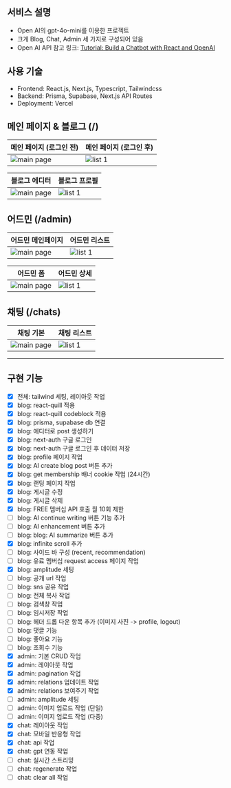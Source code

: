 ## 서비스 설명

- Open AI의 gpt-4o-mini를 이용한 프로젝트
- 크게 Blog, Chat, Admin 세 가지로 구성되어 있음
- Open AI API 참고 링크: [Tutorial: Build a Chatbot with React and OpenAI](https://blog.bitsrc.io/tutorial-build-a-chatbot-with-react-and-openai-2c183c50991e)

## 사용 기술

- Frontend: React.js, Next.js, Typescript, Tailwindcss
- Backend: Prisma, Supabase, Next.js API Routes
- Deployment: Vercel

## 메인 페이지 & 블로그 (/)

<table>
  <thead>
    <tr>
      <th style="text-align: center">메인 페이지 (로그인 전)</th>
      <th style="text-align: center">메인 페이지 (로그인 후)</th>
    </tr>
  </thead>
  <tbody>
    <tr>
      <td><img src="https://user-images.githubusercontent.com/38210233/233589589-42526cdd-bd6b-4642-90f9-f40b1aa10c55.png" alt="main page"/></td>
      <td><img src="https://user-images.githubusercontent.com/38210233/233589641-d534e382-0f5c-4227-9607-9d093fb6513d.png" alt="list 1" /></td>
    </tr>
  </tbody>
</table>

<table>
  <thead>
    <tr>
      <th style="text-align: center">블로그 에디터</th>
      <th style="text-align: center">블로그 프로필</th>
    </tr>
  </thead>
  <tbody>
    <tr>
      <td><img src="https://user-images.githubusercontent.com/38210233/233589902-81a10149-7eb4-4d56-a0b9-876bd9c48b4a.png" alt="main page"/></td>
      <td><img src="https://user-images.githubusercontent.com/38210233/233589950-bb926d4c-55c1-41bd-a71c-bd106c9d25a1.png" alt="list 1" /></td>
    </tr>
  </tbody>
</table>

## 어드민 (/admin)

<table>
  <thead>
    <tr>
      <th style="text-align: center">어드민 메인페이지</th>
      <th style="text-align: center">어드민 리스트</th>
    </tr>
  </thead>
  <tbody>
    <tr>
      <td><img src="https://user-images.githubusercontent.com/38210233/233590181-9a5b5dbb-434d-4036-a9dd-07782471a2d1.png" alt="main page"/></td>
      <td><img src="https://user-images.githubusercontent.com/38210233/233590341-b597fde5-f5b0-4a40-8451-2ace5d9eaf85.png" alt="list 1" /></td>
    </tr>
  </tbody>
</table>

<table>
  <thead>
    <tr>
      <th style="text-align: center">어드민 폼</th>
      <th style="text-align: center">어드민 상세</th>
    </tr>
  </thead>
  <tbody>
    <tr>
      <td><img src="https://user-images.githubusercontent.com/38210233/233590432-7dda4b39-20db-4686-b8ce-a2bc3d10c2d1.png" alt="main page"/></td>
      <td><img src="https://user-images.githubusercontent.com/38210233/233590491-e0ff8a88-289b-4cec-b1e1-f166f0813cff.png" alt="list 1" /></td>
    </tr>
  </tbody>
</table>

## 채팅 (/chats)

<table>
  <thead>
    <tr>
      <th style="text-align: center">채팅 기본</th>
      <th style="text-align: center">채팅 리스트</th>
    </tr>
  </thead>
  <tbody>
    <tr>
      <td><img src="https://user-images.githubusercontent.com/38210233/233590696-40c9313f-480a-45be-ab31-401253ea0c42.png" alt="main page"/></td>
      <td><img src="https://user-images.githubusercontent.com/38210233/233590744-8d294391-d42f-4a67-817f-d237d44eb872.png" alt="list 1" /></td>
    </tr>
  </tbody>
</table>

---

## 구현 기능

- [x] 전체: tailwind 세팅, 레이아웃 작업
- [x] blog: react-quill 적용
- [x] blog: react-quill codeblock 적용
- [x] blog: prisma, supabase db 연결
- [x] blog: 에디터로 post 생성하기
- [x] blog: next-auth 구글 로그인
- [x] blog: next-auth 구글 로그인 후 데이터 저장
- [x] blog: profile 페이지 작업
- [x] blog: AI create blog post 버튼 추가
- [x] blog: get membership 배너 cookie 작업 (24시간)
- [x] blog: 랜딩 페이지 작업
- [x] blog: 게시글 수정
- [x] blog: 게시글 삭제
- [x] blog: FREE 멤버십 API 호출 월 10회 제한
- [ ] blog: AI continue writing 버튼 기능 추가
- [ ] blog: AI enhancement 버튼 추가
- [ ] blog: blog: AI summarize 버튼 추가
- [x] blog: infinite scroll 추가
- [ ] blog: 사이드 바 구성 (recent, recommendation)
- [ ] blog: 유료 멤버십 request access 페이지 작업
- [x] blog: amplitude 세팅
- [ ] blog: 공개 url 작업
- [ ] blog: sns 공유 작업
- [ ] blog: 전체 복사 작업
- [ ] blog: 검색창 작업
- [ ] blog: 임시저장 작업
- [ ] blog: 헤더 드롭 다운 항목 추가 (이미지 사진 -> profile, logout)
- [ ] blog: 댓글 기능
- [ ] blog: 좋아요 기능
- [ ] blog: 조회수 기능
- [x] admin: 기본 CRUD 작업
- [x] admin: 레이아웃 작업
- [x] admin: pagination 작업
- [x] admin: relations 업데이트 작업
- [x] admin: relations 보여주기 작업
- [ ] admin: amplitude 세팅
- [ ] admin: 이미지 업로드 작업 (단일)
- [ ] admin: 이미지 업로드 작업 (다중)
- [x] chat: 레이아웃 작업
- [x] chat: 모바일 반응형 작업
- [x] chat: api 작업
- [x] chat: gpt 연동 작업
- [ ] chat: 실시간 스트리밍
- [ ] chat: regenerate 작업
- [ ] chat: clear all 작업
